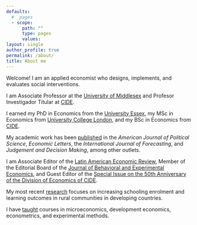 ```yaml
---
defaults:
  # _pages
  - scope:
      path: ""
      type: pages
      values:
layout: single
author_profile: true
permalink: /about/
title: About me
---
```


Welcome! I am an applied economist who designs, implements, and evaluates social interventions.

I am Associate Professor at the [University of Middlesex](https://www.mdx.ac.uk/) and Profesor Investigador Titular at [CIDE](https://www.cide.edu/).

I earned my PhD in Economics from the [University Essex](https://www.essex.ac.uk/), my MSc in Economics from [University College London](https://www.ucl.ac.uk/), and my BSc in Economics from [CIDE](https://www.cide.edu/).

My academic work has been [published](/publications/) in the *American Journal of Political Science*, *Economic Letters*, the *International Journal of Forecasting*, and *Judgement and Decision Making*, among other outlets.

I am Associate Editor of the [Latin American Economic Review](https://www.latinaer.org/index.php/laer), Member of the Editorial Board of the [Journal of Behavioral and Experimental Economics](https://www.sciencedirect.com/journal/journal-of-behavioral-and-experimental-economics), and Guest Editor of the [Special Issue on the 50th Anniversary of the Division of Economics of CIDE](https://www.latinaer.org/index.php/laer/announcement/view/3).

My most recent [research](/research/) focuses on increasing schooling enrolment and learning outcomes in rural communities in developing countries.

I have [taught](/teaching/) courses in microeconomics, development economics, econometrics, and experimental methods.